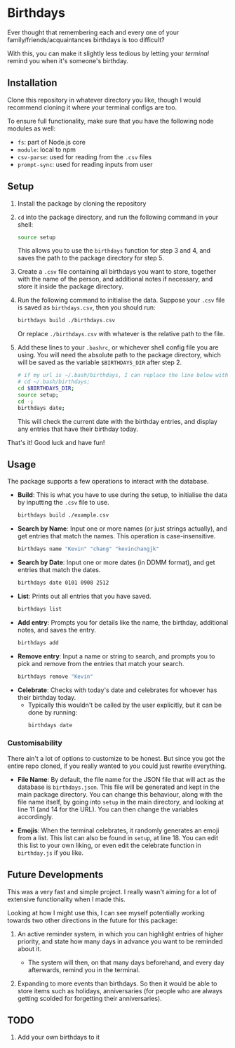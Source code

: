# Birthdays

Ever thought that remembering each and every one of your family/friends/acquaintances birthdays is too difficult?

With this, you can make it slightly less tedious by letting your _terminal_ remind you when it's someone's birthday.

## Installation

Clone this repository in whatever directory you like, though I would recommend cloning it where your terminal configs are too.

To ensure full functionality, make sure that you have the following node modules as well:

- `fs`: part of Node.js core
- `module`: local to npm
- `csv-parse`: used for reading from the `.csv` files
- `prompt-sync`: used for reading inputs from user

## Setup

1. Install the package by cloning the repository
2. `cd` into the package directory, and run the following command in your shell:
   ```bash
   source setup
   ```
   This allows you to use the `birthdays` function for step 3 and 4, and saves the path to the package directory for step 5.
3. Create a `.csv` file containing all birthdays you want to store, together with the name of the person, and additional notes if necessary, and store it inside the package directory.
4. Run the following command to initialise the data. Suppose your `.csv` file is saved as `birthdays.csv`, then you should run:

   ```bash
   birthdays build ./birthdays.csv
   ```

   Or replace `./birthdays.csv` with whatever is the relative path to the file.

5. Add these lines to your `.bashrc`, or whichever shell config file you are using. You will need the absolute path to the package directory, which will be saved as the variable `$BIRTHDAYS_DIR` after step 2.

   ```bash
   # if my url is ~/.bash/birthdays, I can replace the line below with
   # cd ~/.bash/birthdays;
   cd $BIRTHDAYS_DIR;
   source setup;
   cd -;
   birthdays date;
   ```

   This will check the current date with the birthday entries, and display any entries that have their birthday today.

That's it! Good luck and have fun!

## Usage

The package supports a few operations to interact with the database.

- **Build**: This is what you have to use during the setup, to initialise the data by inputting the `.csv` file to use.
  ```bash
  birthdays build ./example.csv
  ```
- **Search by Name**: Input one or more names (or just strings actually), and get entries that match the names. This operation is case-insensitive.
  ```bash
  birthdays name "Kevin" "chang" "kevinchangjk"
  ```
- **Search by Date**: Input one or more dates (in DDMM format), and get entries that match the dates.
  ```bash
  birthdays date 0101 0908 2512
  ```
- **List**: Prints out all entries that you have saved.
  ```bash
  birthdays list
  ```
- **Add entry**: Prompts you for details like the name, the birthday, additional notes, and saves the entry.
  ```bash
  birthdays add
  ```
- **Remove entry**: Input a name or string to search, and prompts you to pick and remove from the entries that match your search.
  ```bash
  birthdays remove "Kevin"
  ```
- **Celebrate**: Checks with today's date and celebrates for whoever has their birthday today.
  - Typically this wouldn't be called by the user explicitly, but it can be done by running:
    ```bash
    birthdays date
    ```

### Customisability

There ain't a lot of options to customize to be honest. But since you got the entire repo cloned, if you really wanted to you could just rewrite everything.

- **File Name**:
  By default, the file name for the JSON file that will act as the database is `birthdays.json`. This file will be generated and kept in the main package directory.
  You can change this behaviour, along with the file name itself, by going into `setup` in the main directory, and looking at line 11 (and 14 for the URL). You can then change the variables accordingly.

- **Emojis**:
  When the terminal celebrates, it randomly generates an emoji from a list. This list can also be found in `setup`, at line 18. You can edit this list to your own liking, or even edit the celebrate function in `birthday.js` if you like.

## Future Developments

This was a very fast and simple project. I really wasn't aiming for a lot of extensive functionality when I made this.

Looking at how I might use this, I can see myself potentially working towards two other directions in the future for this package:

1. An active reminder system, in which you can highlight entries of higher priority, and state how many days in advance you want to be reminded about it.

   - The system will then, on that many days beforehand, and every day afterwards, remind you in the terminal.

2. Expanding to more events than birthdays. So then it would be able to store items such as holidays, anniversaries (for people who are always getting scolded for forgetting their anniversaries).

## TODO

1. Add your own birthdays to it

